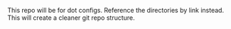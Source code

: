 
This repo will be for dot configs. Reference the directories by link instead. This will create a cleaner git repo structure.
